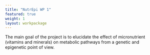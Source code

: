 ```yaml
---
title: "NutrEpi WP 1"
featured: true
weight: 1
layout: workpackage
---
```


The main goal of the project is to elucidate the effect of micronutrient (vitamins and minerals) on metabolic pathways from a genetic and epigenetic point of view.
